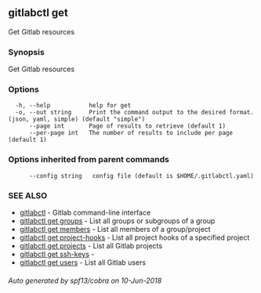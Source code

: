 ## gitlabctl get

Get Gitlab resources

### Synopsis

Get Gitlab resources

### Options

```
  -h, --help           help for get
  -o, --out string     Print the command output to the desired format. (json, yaml, simple) (default "simple")
      --page int       Page of results to retrieve (default 1)
      --per-page int   The number of results to include per page (default 1)
```

### Options inherited from parent commands

```
      --config string   config file (default is $HOME/.gitlabctl.yaml)
```

### SEE ALSO

* [gitlabctl](gitlabctl.md)	 - Gitlab command-line interface
* [gitlabctl get groups](gitlabctl_get_groups.md)	 - List all groups or subgroups of a group
* [gitlabctl get members](gitlabctl_get_members.md)	 - List all members of a group/project
* [gitlabctl get project-hooks](gitlabctl_get_project-hooks.md)	 - List all project hooks of a specified project
* [gitlabctl get projects](gitlabctl_get_projects.md)	 - List all Gitlab projects
* [gitlabctl get ssh-keys](gitlabctl_get_ssh-keys.md)	 - 
* [gitlabctl get users](gitlabctl_get_users.md)	 - List all Gitlab users

###### Auto generated by spf13/cobra on 10-Jun-2018

